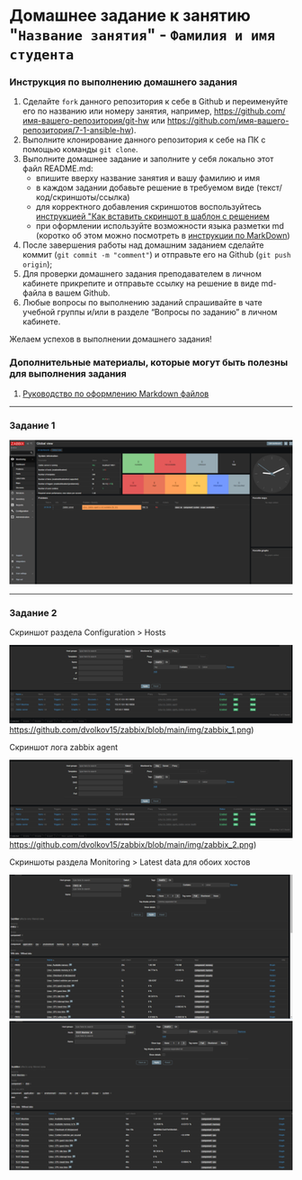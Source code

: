 # Домашнее задание к занятию "`Название занятия`" - `Фамилия и имя студента`


### Инструкция по выполнению домашнего задания

   1. Сделайте `fork` данного репозитория к себе в Github и переименуйте его по названию или номеру занятия, например, https://github.com/имя-вашего-репозитория/git-hw или  https://github.com/имя-вашего-репозитория/7-1-ansible-hw).
   2. Выполните клонирование данного репозитория к себе на ПК с помощью команды `git clone`.
   3. Выполните домашнее задание и заполните у себя локально этот файл README.md:
      - впишите вверху название занятия и вашу фамилию и имя
      - в каждом задании добавьте решение в требуемом виде (текст/код/скриншоты/ссылка)
      - для корректного добавления скриншотов воспользуйтесь [инструкцией "Как вставить скриншот в шаблон с решением](https://github.com/netology-code/sys-pattern-homework/blob/main/screen-instruction.md)
      - при оформлении используйте возможности языка разметки md (коротко об этом можно посмотреть в [инструкции  по MarkDown](https://github.com/netology-code/sys-pattern-homework/blob/main/md-instruction.md))
   4. После завершения работы над домашним заданием сделайте коммит (`git commit -m "comment"`) и отправьте его на Github (`git push origin`);
   5. Для проверки домашнего задания преподавателем в личном кабинете прикрепите и отправьте ссылку на решение в виде md-файла в вашем Github.
   6. Любые вопросы по выполнению заданий спрашивайте в чате учебной группы и/или в разделе “Вопросы по заданию” в личном кабинете.
   
Желаем успехов в выполнении домашнего задания!
   
### Дополнительные материалы, которые могут быть полезны для выполнения задания

1. [Руководство по оформлению Markdown файлов](https://gist.github.com/Jekins/2bf2d0638163f1294637#Code)

---

### Задание 1

![Zabbix](https://github.com/dvolkov15/zabbix/blob/main/img/zabbix.png)


---

### Задание 2


Cкриншот раздела Configuration > Hosts

![ZABBIX_AGENT](https://github.com/dvolkov15/zabbix/blob/main/img/zabbix_1.png)https://github.com/dvolkov15/zabbix/blob/main/img/zabbix_1.png)

Скриншот лога zabbix agent

![ZABBIX_AGENT](https://github.com/dvolkov15/zabbix/blob/main/img/zabbix_1.png)https://github.com/dvolkov15/zabbix/blob/main/img/zabbix_2.png)

Cкриншоты раздела Monitoring > Latest data для обоих хостов

![zabbix_host_FRR](https://github.com/dvolkov15/zabbix/blob/main/img/zabbix_host_FRR3.png)
![zabbix_host_TEST_Mashine](https://github.com/dvolkov15/zabbix/blob/main/img/zabbix_host_TEST_Mashine.png)




